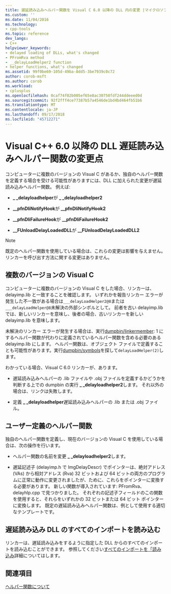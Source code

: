 ```yaml
---
title: 遅延読み込みヘルパー関数を Visual C 6.0 以降の DLL 内の変更 |マイクロソフトのドキュメント
ms.custom: ''
ms.date: 11/04/2016
ms.technology:
- cpp-tools
ms.topic: reference
dev_langs:
- C++
helpviewer_keywords:
- delayed loading of DLLs, what's changed
- PFromRva method
- __delayLoadHelper2 function
- helper functions, what's changed
ms.assetid: 99f0be69-105d-49ba-8dd5-3be7939c0c72
author: corob-msft
ms.author: corob
ms.workload:
- cplusplus
ms.openlocfilehash: 0caf74f02b005ef65e8ac30750fdf244ddeeed0d
ms.sourcegitcommit: 92f2fff4ce77387b57a4546de1bd4bd464fb51b6
ms.translationtype: MT
ms.contentlocale: ja-JP
ms.lasthandoff: 09/17/2018
ms.locfileid: "45712271"
---
```

# <a name="changes-in-the-dll-delayed-loading-helper-function-since-visual-c-60"></a>Visual C++ 6.0 以降の DLL 遅延読み込みヘルパー関数の変更点

コンピューターに複数のバージョンの Visual C があるか、独自のヘルパー関数を定義する場合を受ける可能性がありますには、DLL に加えられた変更が遅延読み込みヘルパー関数。 例えば:

- **_ _delayloadhelper**が **_ _delayloadhelper2**

- **__pfnDliNotifyHook**が **__pfnDliNotifyHook2**

- **__pfnDliFailureHook**が **__pfnDliFailureHook2**

- **__FUnloadDelayLoadedDLL**が **__FUnloadDelayLoadedDLL2**

> [!NOTE]
>  既定のヘルパー関数を使用している場合は、これらの変更は影響を与えません。 リンカーを呼び出す方法に関する変更はありません。

## <a name="multiple-versions-of-visual-c"></a>複数のバージョンの Visual C

コンピューターに複数のバージョンの Visual C をした場合、リンカーは、delayimp.lib と一致することを確認します。 いずれかを報告リンカー エラーが発生した不一致がある場合は`___delayLoadHelper2@8`または`___delayLoadHelper@8`未解決の外部シンボルとして。 前者を古い delayimp.lib では、新しいリンカーを意味し、後者の場合、古いリンカーを新しい delayimp.lib を意味します。

未解決のリンカー エラーが発生する場合は、実行[dumpbin/linkermember](../../build/reference/linkermember.md): 1 にするヘルパー関数が代わりに定義されているヘルパー関数を含める必要のある delayimp.lib にします。 ヘルパー関数は、オブジェクト ファイルで定義することも可能性があります。実行[dumpbin/symbols](../../build/reference/symbols.md)を探して`delayLoadHelper(2)`します。

わかっている場合、Visual C 6.0 リンカーが、あります。

- 遅延読み込みヘルパーの .lib ファイルや .obj ファイルを定義するかどうかを判断する上での dumpbin の実行 **_ _delayloadhelper2**します。 それ以外の場合は、リンクは失敗します。

- 定義 **_ _delayloadhelper**遅延読み込みヘルパーの .lib または .obj ファイル。

## <a name="user-defined-helper-function"></a>ユーザー定義のヘルパー関数

独自のヘルパー関数を定義し、現在のバージョンの Visual C を使用している場合は、次の操作を行います。

- ヘルパー関数の名前を変更 **_ _delayloadhelper2**します。

- 遅延記述子 (delayimp.h で ImgDelayDescr) でポインターは、絶対アドレス (VAs) から相対アドレス (Rva) 32 ビットおよび 64 ビットの両方のプログラムに正常に動作に変更されましたが、ために、これらをポインターに変換する必要があります。 新しい関数が導入されています: PFromRva、delayhlp.cpp で見つかりました。 それぞれの記述子フィールドのこの関数を使用すると、それらをいずれかの 32 ビットまたは 64 ビット ポインターに変換します。 既定の遅延読み込みヘルパー関数は、例として使用する適切なテンプレートです。

## <a name="load-all-imports-for-a-delay-loaded-dll"></a>遅延読み込み DLL のすべてのインポートを読み込む

リンカーは、遅延読み込みをするように指定した DLL からのすべてのインポートを読み込むことができます。 参照してください[すべてのインポートを「読み込み](../../build/reference/loading-all-imports-for-a-delay-loaded-dll.md)詳細についてはします。

## <a name="see-also"></a>関連項目

[ヘルパー関数について](understanding-the-helper-function.md)